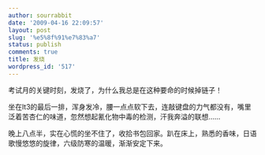 ```yaml
---
author: sourrabbit
date: '2009-04-16 22:09:57'
layout: post
slug: '%e5%8f%91%e7%83%a7'
status: publish
comments: true
title: 发烧
wordpress_id: '517'
---
```


考试月的关键时刻，发烧了，为什么我总是在这种要命的时候掉链子！

坐在lt3的最后一排，浑身发冷，腰一点点软下去，连敲键盘的力气都没有，嘴里泛着苦杏仁的味道，忽然想起氰化物中毒的检测，汗我奔溢的联想……

晚上八点半，实在心慌的坐不住了，收拾书包回家。趴在床上，熟悉的香味，日语歌慢悠悠的旋律，六级防寒的温暖，渐渐安定下来。

